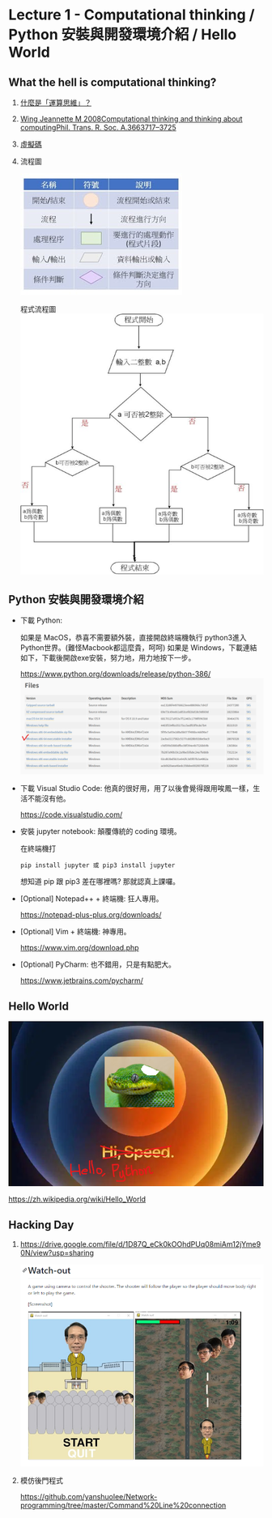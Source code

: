 # Lecture 1 - Computational thinking / Python 安裝與開發環境介紹 / Hello World

## What the hell is computational thinking?
1. [什麼是「運算思維」？](https://medium.com/orangeapple/%E4%BB%80%E9%BA%BC%E6%98%AF-%E9%81%8B%E7%AE%97%E6%80%9D%E7%B6%AD-dbb763237e65)
2. [Wing Jeannette M 2008Computational thinking and thinking about computingPhil. Trans. R. Soc. A.3663717–3725](http://doi.org/10.1098/rsta.2008.0118)
3. [虛擬碼](https://michaelchen.tech/blog/how-to-write-pseudocode/) 
4. 流程圖
   
   ![](assets/flowchart.jpg)

   程式流程圖
   ![](assets/simple-flowchart.jpeg)


## Python 安裝與開發環境介紹
* 下載 Python: 
  
  如果是 MacOS，恭喜不需要額外裝，直接開啟終端機執行 python3進入Python世界。(難怪Macbook都這麼貴，呵呵)
  如果是 Windows，下載連結如下，下載後開啟exe安裝，努力地，用力地按下一步。
  
  https://www.python.org/downloads/release/python-386/
  ![](assets/python-installer.png)
  
* 下載 Visual Studio Code: 他真的很好用，用了以後會覺得跟用唉鳳一樣，生活不能沒有他。

    https://code.visualstudio.com/

* 安裝 jupyter notebook: 顛覆傳統的 coding 環境。
  
  在終端機打
    ```
    pip install jupyter 或 pip3 install jupyter
    ```
    想知道 pip 跟 pip3 差在哪裡嗎? 那就認真上課囉。

* [Optional] Notepad++ + 終端機: 狂人專用。

    https://notepad-plus-plus.org/downloads/

* [Optional] Vim + 終端機: 神專用。
  
  https://www.vim.org/download.php

* [Optional] PyCharm: 也不錯用，只是有點肥大。
  
  https://www.jetbrains.com/pycharm/

## Hello World
![](assets/opening.png)

https://zh.wikipedia.org/wiki/Hello_World

## Hacking Day
1. 
    https://drive.google.com/file/d/1D87Q_eCk0kOOhdPUq08miAm12jYme90N/view?usp=sharing

    ![](assets/game-demo.png)
2. 模仿後門程式
   
   https://github.com/yanshuolee/Network-programming/tree/master/Command%20Line%20connection